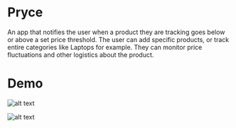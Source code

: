 # Pryce #

An app that notifies the user when a product they are tracking goes below or above a set price threshold. 
The user can add specific products, or track entire categories like Laptops for example. They can monitor
price fluctuations and other logistics about the product.

# Demo #

![alt text](https://user-images.githubusercontent.com/31578933/32419359-b8e89d92-c246-11e7-9a9f-5878485175e3.png)

![alt text](https://user-images.githubusercontent.com/31578933/32419360-c013b9bc-c246-11e7-957b-84cfddd0d72c.png)
